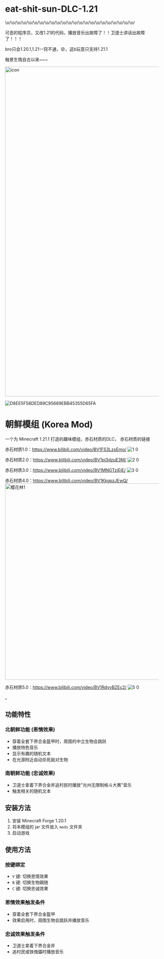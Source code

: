 # eat-shit-sun-DLC-1.21
\o/\o/\o/\o/\o/\o/\o/\o/\o/\o/\o/\o/\o/\o/\o/\o/\o/\o/\o/\o/\o/\o/\o/

可恶的程序员，又改1.21的代码，播放音乐出故障了！！卫道士讲话出故障了！！！

bro只会1.20.1,1.21一窍不通，😡，这b玩意只支持1.21.1

触景生情自古以来~~~

<img width="1920" height="1080" alt="icon" src="https://github.com/user-attachments/assets/1cfa0cb8-9240-4dae-a1fb-5024414fe245" />

![D8EE5F58DED89C95669EBB45355D65FA](https://github.com/user-attachments/assets/f65616eb-ab21-4c31-8fd0-cda2c0f16e9d)

# 朝鲜模组 (Korea Mod)

一个为 Minecraft 1.21.1 打造的趣味模组，赤石材质的DLC，
赤石材质的链接

赤石材质1.0：https://www.bilibili.com/video/BV1FS3LzsEmo/
![1 0](https://github.com/user-attachments/assets/860f9358-4bef-42ab-9d96-df65b2234fb1)

赤石材质2.0：https://www.bilibili.com/video/BV1pj3dzuE3M/
![2 0](https://github.com/user-attachments/assets/2892cae2-b626-4f2f-90d3-2bb5431f047c)

赤石材质3.0：https://www.bilibili.com/video/BV1MNGTzjEjE/
![3 0](https://github.com/user-attachments/assets/47be9342-f233-454e-83a4-70c8a5813b51)

赤石材质4.0：https://www.bilibili.com/video/BV1KkgpzJEwQ/
<img width="1024" height="643" alt="樱花林1" src="https://github.com/user-attachments/assets/f7818519-e4eb-4b65-8eab-97ae8a179c1d" />

赤石材质5.0：https://www.bilibili.com/video/BV1RdyyBZEc2/
![5 0](https://github.com/user-attachments/assets/52e50907-6dce-448f-b0fb-c309fa2b6c55)

。

## 功能特性

### 北朝鲜功能 (恩情效果)
- 穿着全套下界合金盔甲时，周围的中立生物会跳跃
- 播放特色音乐
- 显示有趣的随机文本
- 在光源附近自动杀死敌对生物

### 南朝鲜功能 (忠诚效果)
- 卫道士拿着下界合金斧追村民时播放"光州无限制格斗大赛"音乐
- 触发相关的随机文本

## 安装方法

1. 安装 Minecraft Forge 1.20.1
2. 将本模组的 jar 文件放入 `mods` 文件夹
3. 启动游戏

## 使用方法

### 按键绑定
- `V` 键: 切换恩情效果
- `B` 键: 切换生物跟随
- `C` 键: 切换忠诚效果

### 恩情效果触发条件
- 穿着全套下界合金盔甲
- 效果启用时，周围生物会跳跃并播放音乐

### 忠诚效果触发条件
- 卫道士拿着下界合金斧
- 追村民或铁傀儡时播放音乐


